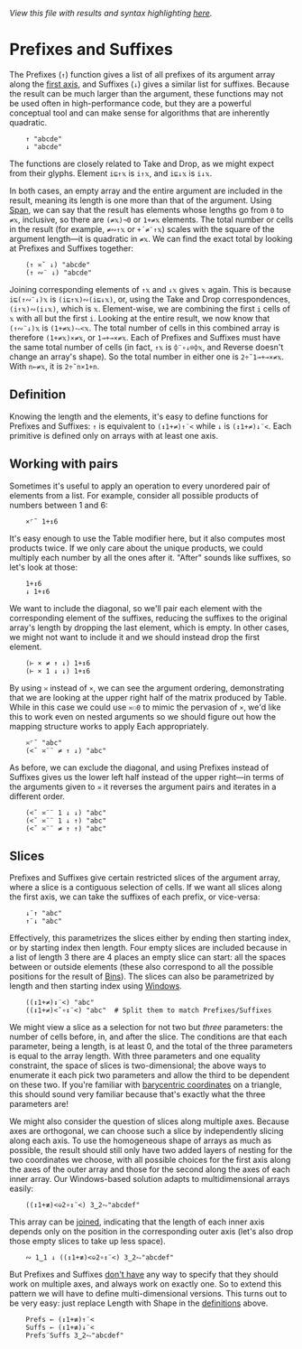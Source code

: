 *View this file with results and syntax highlighting [here](https://mlochbaum.github.io/BQN/doc/prefixes.html).*

# Prefixes and Suffixes

The Prefixes (`↑`) function gives a list of all prefixes of its argument array along the [first axis](leading.md), and Suffixes (`↓`) gives a similar list for suffixes. Because the result can be much larger than the argument, these functions may not be used often in high-performance code, but they are a powerful conceptual tool and can make sense for algorithms that are inherently quadratic.

        ↑ "abcde"
        ↓ "abcde"

The functions are closely related to Take and Drop, as we might expect from their glyphs. Element `i⊑↑𝕩` is `i↑𝕩`, and `i⊑↓𝕩` is `i↓𝕩`.

In both cases, an empty array and the entire argument are included in the result, meaning its length is one more than that of the argument. Using [Span](logic.md), we can say that the result has elements whose lengths go from `0` to `≠𝕩`, inclusive, so there are `(≠𝕩)¬0` or `1+≠𝕩` elements. The total number or cells in the result (for example, `≠∾↑𝕩` or `+´≠¨↑𝕩`) scales with the square of the argument length—it is quadratic in `≠𝕩`. We can find the exact total by looking at Prefixes and Suffixes together:

        (↑ ≍˘ ↓) "abcde"
        (↑ ∾¨ ↓) "abcde"

Joining corresponding elements of `↑𝕩` and `↓𝕩` gives `𝕩` again. This is because `i⊑(↑∾¨↓)𝕩` is `(i⊑↑𝕩)∾(i⊑↓𝕩)`, or, using the Take and Drop correspondences, `(i↑𝕩)∾(i↓𝕩)`, which is `𝕩`. Element-wise, we are combining the first `i` cells of `𝕩` with all but the first `i`. Looking at the entire result, we now know that `(↑∾¨↓)𝕩` is `(1+≠𝕩)⥊<𝕩`. The total number of cells in this combined array is therefore `(1+≠𝕩)×≠𝕩`, or `1⊸+⊸×≠𝕩`. Each of Prefixes and Suffixes must have the same total number of cells (in fact, `↑𝕩` is `⌽¨∘↓⌾⌽𝕩`, and Reverse doesn't change an array's shape). So the total number in either one is `2÷˜1⊸+⊸×≠𝕩`. With `n←≠𝕩`, it is `2÷˜n×1+n`.

## Definition

Knowing the length and the elements, it's easy to define functions for Prefixes and Suffixes: `↑` is equivalent to `(↕1+≠)↑¨<` while `↓` is `(↕1+≠)↓¨<`. Each primitive is defined only on arrays with at least one axis.

## Working with pairs

Sometimes it's useful to apply an operation to every unordered pair of elements from a list. For example, consider all possible products of numbers between 1 and 6:

        ×⌜˜ 1+↕6

It's easy enough to use the Table modifier here, but it also computes most products twice. If we only care about the unique products, we could multiply each number by all the ones after it. "After" sounds like suffixes, so let's look at those:

        1+↕6
        ↓ 1+↕6

We want to include the diagonal, so we'll pair each element with the corresponding element of the suffixes, reducing the suffixes to the original array's length by dropping the last element, which is empty. In other cases, we might not want to include it and we should instead drop the first element.

        (⊢ × ≠ ↑ ↓) 1+↕6
        (⊢ × 1 ↓ ↓) 1+↕6

By using `≍` instead of `×`, we can see the argument ordering, demonstrating that we are looking at the upper right half of the matrix produced by Table. While in this case we could use `≍⚇0` to mimic the pervasion of `×`, we'd like this to work even on nested arguments so we should figure out how the mapping structure works to apply Each appropriately.

        ≍⌜˜ "abc"
        (<˘ ≍¨¨ ≠ ↑ ↓) "abc"

As before, we can exclude the diagonal, and using Prefixes instead of Suffixes gives us the lower left half instead of the upper right—in terms of the arguments given to `≍` it reverses the argument pairs and iterates in a different order.

        (<˘ ≍¨¨ 1 ↓ ↓) "abc"
        (<˘ ≍¨¨ 1 ↓ ↑) "abc"
        (<˘ ≍¨¨ ≠ ↑ ↑) "abc"

## Slices

Prefixes and Suffixes give certain restricted slices of the argument array, where a slice is a contiguous selection of cells. If we want all slices along the first axis, we can take the suffixes of each prefix, or vice-versa:

        ↓¨↑ "abc"
        ↑¨↓ "abc"

Effectively, this parametrizes the slices either by ending then starting index, or by starting index then length. Four empty slices are included because in a list of length 3 there are 4 places an empty slice can start: all the spaces between or outside elements (these also correspond to all the possible positions for the result of [Bins](bins.md)). The slices can also be parametrized by length and then starting index using [Windows](windows.md).

        ((↕1+≠)↕¨<) "abc"
        ((↕1+≠)<˘∘↕¨<) "abc"  # Split them to match Prefixes/Suffixes

We might view a slice as a selection for not two but *three* parameters: the number of cells before, in, and after the slice. The conditions are that each parameter, being a length, is at least 0, and the total of the three parameters is equal to the array length. With three parameters and one equality constraint, the space of slices is two-dimensional; the above ways to enumerate it each pick two parameters and allow the third to be dependent on these two. If you're familiar with [barycentric coordinates](https://en.wikipedia.org/wiki/Barycentric_coordinate_system) on a triangle, this should sound very familiar because that's exactly what the three parameters are!

We might also consider the question of slices along multiple axes. Because axes are orthogonal, we can choose such a slice by independently slicing along each axis. To use the homogeneous shape of arrays as much as possible, the result should still only have two added layers of nesting for the two coordinates we choose, with all possible choices for the first axis along the axes of the outer array and those for the second along the axes of each inner array. Our Windows-based solution adapts to multidimensional arrays easily:

        ((↕1+≢)<⎉2∘↕¨<) 3‿2⥊"abcdef"

This array can be [joined](join.md), indicating that the length of each inner axis depends only on the position in the corresponding outer axis (let's also drop those empty slices to take up less space).

        ∾ 1‿1 ↓ ((↕1+≢)<⎉2∘↕¨<) 3‿2⥊"abcdef"

But Prefixes and Suffixes [don't have](../commentary/problems.md#cant-take-prefixes-or-suffixes-on-multiple-axes) any way to specify that they should work on multiple axes, and always work on exactly one. So to extend this pattern we will have to define multi-dimensional versions. This turns out to be very easy: just replace Length with Shape in the [definitions](#definition) above.

        Prefs ← (↕1+≢)↑¨<
        Suffs ← (↕1+≢)↓¨<
        Prefs¨Suffs 3‿2⥊"abcdef"
